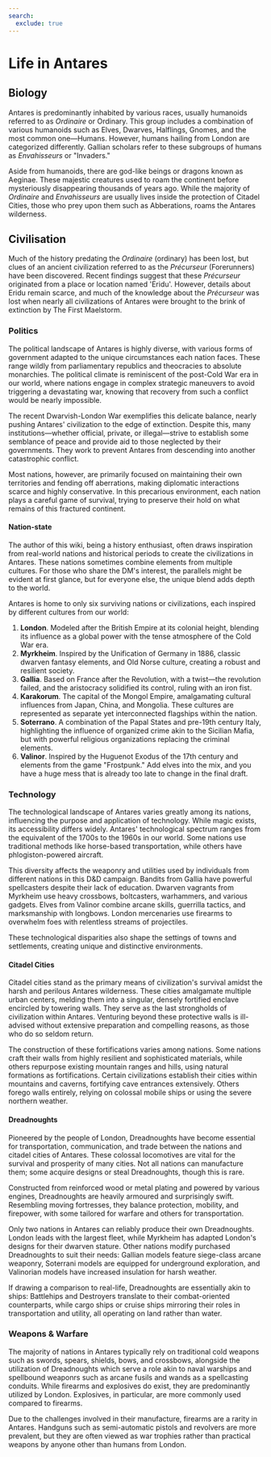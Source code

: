 ```yaml
---
search:
  exclude: true
---
```


# Life in Antares

## Biology

Antares is predominantly inhabited by various races, usually humanoids referred to as *Ordinaire* or Ordinary. This group includes a combination of various humanoids such as Elves, Dwarves, Halflings, Gnomes, and the most common one—Humans. However, humans hailing from London are categorized differently. Gallian scholars refer to these subgroups of humans as *Envahisseurs* or "Invaders." 

Aside from humanoids, there are god-like beings or dragons known as Aeginae. These majestic creatures used to roam the continent before mysteriously disappearing thousands of years ago. While the majority of *Ordinaire* and *Envahisseurs* are usually lives inside the protection of Citadel Cities, those who prey upon them such as Abberations, roams the Antares wilderness.

## Civilisation

Much of the history predating the *Ordinaire* (ordinary) has been lost, but clues of an ancient civilization referred to as the *Précurseur* (Forerunners) have been discovered. Recent findings suggest that these *Précurseur* originated from a place or location named 'Eridu'. However, details about Eridu remain scarce, and much of the knowledge about the *Précurseur* was lost when nearly all civilizations of Antares were brought to the brink of extinction by The First Maelstorm.

### Politics

The political landscape of Antares is highly diverse, with various forms of government adapted to the unique circumstances each nation faces. These range wildly from parliamentary republics and theocracies to absolute monarchies. The political climate is reminiscent of the post-Cold War era in our world, where nations engage in complex strategic maneuvers to avoid triggering a devastating war, knowing that recovery from such a conflict would be nearly impossible.

The recent Dwarvish-London War exemplifies this delicate balance, nearly pushing Antares' civilization to the edge of extinction. Despite this, many institutions—whether official, private, or illegal—strive to establish some semblance of peace and provide aid to those neglected by their governments. They work to prevent Antares from descending into another catastrophic conflict.

Most nations, however, are primarily focused on maintaining their own territories and fending off aberrations, making diplomatic interactions scarce and highly conservative. In this precarious environment, each nation plays a careful game of survival, trying to preserve their hold on what remains of this fractured continent.

#### Nation-state

The author of this wiki, being a history enthusiast, often draws inspiration from real-world nations and historical periods to create the civilizations in Antares. These nations sometimes combine elements from multiple cultures. For those who share the DM's interest, the parallels might be evident at first glance, but for everyone else, the unique blend adds depth to the world.

Antares is home to only six surviving nations or civilizations, each inspired by different cultures from our world:

1. **London**. Modeled after the British Empire at its colonial height, blending its influence as a global power with the tense atmosphere of the Cold War era.
2. **Myrkheim**. Inspired by the Unification of Germany in 1886, classic dwarven fantasy elements, and Old Norse culture, creating a robust and resilient society.
3. **Gallia**. Based on France after the Revolution, with a twist—the revolution failed, and the aristocracy solidified its control, ruling with an iron fist.
4. **Karakorum**. The capital of the Mongol Empire, amalgamating cultural influences from Japan, China, and Mongolia. These cultures are represented as separate yet interconnected flagships within the nation.
5. **Soterrano**. A combination of the Papal States and pre-19th century Italy, highlighting the influence of organized crime akin to the Sicilian Mafia, but with powerful religious organizations replacing the criminal elements.
6. **Valinor**. Inspired by the Huguenot Exodus of the 17th century and elements from the game "Frostpunk." Add elves into the mix, and you have a huge mess that is already too late to change in the final draft.

### Technology

The technological landscape of Antares varies greatly among its nations, influencing the purpose and application of technology. While magic exists, its accessibility differs widely. Antares' technological spectrum ranges from the equivalent of the 1700s to the 1960s in our world. Some nations use traditional methods like horse-based transportation, while others have phlogiston-powered aircraft.

This diversity affects the weaponry and utilities used by individuals from different nations in this D&D campaign. Bandits from Gallia have powerful spellcasters despite their lack of education. Dwarven vagrants from Myrkheim use heavy crossbows, boltcasters, warhammers, and various gadgets. Elves from Valinor combine arcane skills, guerrilla tactics, and marksmanship with longbows. London mercenaries use firearms to overwhelm foes with relentless streams of projectiles.

These technological disparities also shape the settings of towns and settlements, creating unique and distinctive environments.

#### Citadel Cities

Citadel cities stand as the primary means of civilization's survival amidst the harsh and perilous Antares wilderness. These cities amalgamate multiple urban centers, melding them into a singular, densely fortified enclave encircled by towering walls. They serve as the last strongholds of civilization within Antares. Venturing beyond these protective walls is ill-advised without extensive preparation and compelling reasons, as those who do so seldom return.

The construction of these fortifications varies among nations. Some nations craft their walls from highly resilient and sophisticated materials, while others repurpose existing mountain ranges and hills, using natural formations as fortifications. Certain civilizations establish their cities within mountains and caverns, fortifying cave entrances extensively. Others forego walls entirely, relying on colossal mobile ships or using the severe northern weather.

#### Dreadnoughts

Pioneered by the people of London, Dreadnoughts have become essential for transportation, communication, and trade between the nations and citadel cities of Antares. These colossal locomotives are vital for the survival and prosperity of many cities. Not all nations can manufacture them; some acquire designs or steal Dreadnoughts, though this is rare.

Constructed from reinforced wood or metal plating and powered by various engines, Dreadnoughts are heavily armoured and surprisingly swift. Resembling moving fortresses, they balance protection, mobility, and firepower, with some tailored for warfare and others for transportation.

Only two nations in Antares can reliably produce their own Dreadnoughts. London leads with the largest fleet, while Myrkheim has adapted London's designs for their dwarven stature. Other nations modify purchased Dreadnoughts to suit their needs: Gallian models feature siege-class arcane weaponry, Soterrani models are equipped for underground exploration, and Valinorian models have increased insulation for harsh weather.

If drawing a comparison to real-life, Dreadnoughts are essentially akin to ships: Battlehips and Destroyers translate to their combat-oriented counterparts, while cargo ships or cruise ships mirroring their roles in transportation and utility, all operating on land rather than water.

### Weapons & Warfare

The majority of nations in Antares typically rely on traditional cold weapons such as swords, spears, shields, bows, and crossbows, alongside the utilization of Dreadnoughts which serve a role akin to naval warships and spellbound weaponrs such as arcane fusils and wands as a spellcasting conduits. While firearms and explosives do exist, they are predominantly utilized by London. Explosives, in particular, are more commonly used compared to firearms.

Due to the challenges involved in their manufacture, firearms are a rarity in Antares. Handguns such as semi-automatic pistols and revolvers are more prevalent, but they are often viewed as war trophies rather than practical weapons by anyone other than humans from London. 